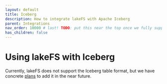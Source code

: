 ```yaml
---
layout: default
title: Iceberg
description: How to integrate lakeFS with Apache Iceberg
parent: Integrations
nav_order: 10000 # last! TODO: put this near the top once we fully support Iceberg :)
has_children: false
---
```


# Using lakeFS with Iceberg

Currently, lakeFS does not support the Iceberg table format, but we have concrete 
[plans](../roadmap.md#iceberg-support-spanhigh-priorityspan-label-label-blue-) to add it in the near future.
